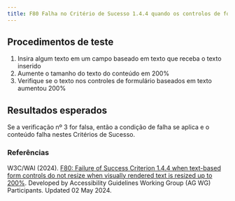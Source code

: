 ```yaml
---
title: F80 Falha no Critério de Sucesso 1.4.4 quando os controlos de formulário baseados em texto não são redimensionados quando o texto apresentado visualmente é redimensionado até 200%
---
```


## Procedimentos de teste

1. Insira algum texto em um campo baseado em texto que receba o texto inserido
2. Aumente o tamanho do texto do conteúdo em 200%
3. Verifique se o texto nos controles de formulário baseados em texto aumentou 200%

## Resultados esperados
Se a verificação nº 3 for falsa, então a condição de falha se aplica e o conteúdo falha nestes Critérios de Sucesso.

### Referências

W3C/WAI (2024). [F80: Failure of Success Criterion 1.4.4 when text-based form controls do not resize when visually rendered text is resized up to 200%](https://www.w3.org/WAI/WCAG21/Techniques/failures/F80). Developed by Accessibility Guidelines Working Group (AG WG) Participants. Updated 02 May 2024.